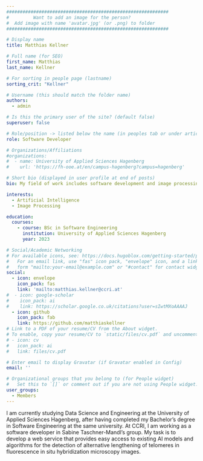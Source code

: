 ```yaml
---
############################################################
#         Want to add an image for the person?
#  Add image with name 'avatar.jpg' (or .png) to folder
############################################################

# Display name
title: Matthias Kellner

# Full name (for SEO)
first_name: Matthias
last_name: Kellner

# For sorting in people page (lastname)
sorting_crit: "Kellner"

# Username (this should match the folder name)
authors:
  - admin

# Is this the primary user of the site? (default false)
superuser: false

# Role/position -> listed below the name (in peoples tab or under articles/events)
role: Software Developer

# Organizations/Affiliations
#organizations:
#  - name: University of Applied Sciences Hagenberg
#    url: 'https://fh-ooe.at/en/campus-hagenberg?campus=hagenberg'

# Short bio (displayed in user profile at end of posts)
bio: My field of work includes software development and image processing.

interests:
  - Artificial Intelligence
  - Image Processing

education:
  courses:
    - course: BSc in Software Engineering
      institution: University of Applied Sciences Hagenberg
      year: 2023

# Social/Academic Networking
# For available icons, see: https://docs.hugoblox.com/getting-started/page-builder/#icons
#   For an email link, use "fas" icon pack, "envelope" icon, and a link in the
#   form "mailto:your-email@example.com" or "#contact" for contact widget.
social:
  - icon: envelope
    icon_pack: fas
    link: 'mailto:matthias.kellner@ccri.at'
#  - icon: google-scholar
#    icon_pack: ai
#    link: https://scholar.google.co.uk/citations?user=sIwtMXoAAAAJ
  - icon: github
    icon_pack: fab
    link: https://github.com/matthiaskellner
# Link to a PDF of your resume/CV from the About widget.
# To enable, copy your resume/CV to `static/files/cv.pdf` and uncomment the lines below.
# - icon: cv
#   icon_pack: ai
#   link: files/cv.pdf

# Enter email to display Gravatar (if Gravatar enabled in Config)
email: ''

# Organizational groups that you belong to (for People widget)
#   Set this to `[]` or comment out if you are not using People widget. -> options listed in 'content/people/index.md'
user_groups:
  - Members
---
```


I am currently studying Data Science and Engineering at the University of Applied Sciences Hagenberg, after having completed my Bachelor’s degree in Software Engineering at the same university. At CCRI, I am working as a software developer in Sabine Taschner-Mandl’s group. My task is to develop a web service that provides easy access to existing AI models and algorithms for the detection of alternative lengthening of telomeres in fluorescence in situ hybridization microscopy images.
